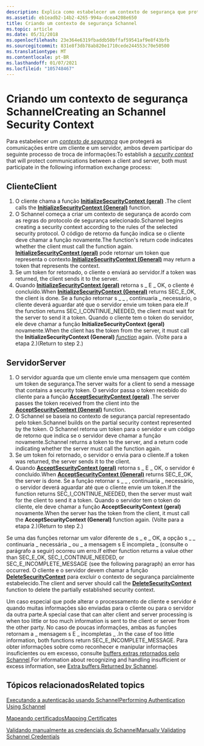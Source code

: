 ```yaml
---
description: Explica como estabelecer um contexto de segurança que protege as comunicações entre um cliente e um servidor.
ms.assetid: eb1eadb2-14b2-4265-994a-dcea4208e650
title: Criando um contexto de segurança Schannel
ms.topic: article
ms.date: 05/31/2018
ms.openlocfilehash: 23e364e6319fbaddb50bffaf59541af9e8f43bfb
ms.sourcegitcommit: 831e8f3db78ab820e1710cede244553c70e50500
ms.translationtype: MT
ms.contentlocale: pt-BR
ms.lasthandoff: 01/07/2021
ms.locfileid: "105748467"
---
```

# <a name="creating-an-schannel-security-context"></a><span data-ttu-id="acd94-103">Criando um contexto de segurança Schannel</span><span class="sxs-lookup"><span data-stu-id="acd94-103">Creating an Schannel Security Context</span></span>

<span data-ttu-id="acd94-104">Para estabelecer um [*contexto de segurança*](/windows/desktop/SecGloss/s-gly) que protegerá as comunicações entre um cliente e um servidor, ambos devem participar do seguinte processo de troca de informações:</span><span class="sxs-lookup"><span data-stu-id="acd94-104">To establish a [*security context*](/windows/desktop/SecGloss/s-gly) that will protect communications between a client and server, both must participate in the following information exchange process:</span></span>

## <a name="client"></a><span data-ttu-id="acd94-105">Cliente</span><span class="sxs-lookup"><span data-stu-id="acd94-105">Client</span></span>

1.  <span data-ttu-id="acd94-106">O cliente chama a função [**InitializeSecurityContext (geral)**](/windows/win32/api/sspi/nf-sspi-initializesecuritycontexta) .</span><span class="sxs-lookup"><span data-stu-id="acd94-106">The client calls the [**InitializeSecurityContext (General)**](/windows/win32/api/sspi/nf-sspi-initializesecuritycontexta) function.</span></span>
2.  <span data-ttu-id="acd94-107">O Schannel começa a criar um contexto de segurança de acordo com as regras do protocolo de segurança selecionado.</span><span class="sxs-lookup"><span data-stu-id="acd94-107">Schannel begins creating a security context according to the rules of the selected security protocol.</span></span> <span data-ttu-id="acd94-108">O código de retorno da função indica se o cliente deve chamar a função novamente.</span><span class="sxs-lookup"><span data-stu-id="acd94-108">The function's return code indicates whether the client must call the function again.</span></span> <span data-ttu-id="acd94-109">[**InitializeSecurityContext (geral)**](/windows/win32/api/sspi/nf-sspi-initializesecuritycontexta) pode retornar um token que representa o contexto.</span><span class="sxs-lookup"><span data-stu-id="acd94-109">[**InitializeSecurityContext (General)**](/windows/win32/api/sspi/nf-sspi-initializesecuritycontexta) may return a token that represents the context.</span></span>
3.  <span data-ttu-id="acd94-110">Se um token for retornado, o cliente o enviará ao servidor.</span><span class="sxs-lookup"><span data-stu-id="acd94-110">If a token was returned, the client sends it to the server.</span></span>
4.  <span data-ttu-id="acd94-111">Quando [**InitializeSecurityContext (geral)**](/windows/win32/api/sspi/nf-sspi-initializesecuritycontexta) retorna s \_ E \_ OK, o cliente é concluído.</span><span class="sxs-lookup"><span data-stu-id="acd94-111">When [**InitializeSecurityContext (General)**](/windows/win32/api/sspi/nf-sspi-initializesecuritycontexta) returns SEC\_E\_OK, the client is done.</span></span> <span data-ttu-id="acd94-112">Se a função retornar s \_ \_ , continuaria \_ necessário, o cliente deverá aguardar até que o servidor envie um token para ele.</span><span class="sxs-lookup"><span data-stu-id="acd94-112">If the function returns SEC\_I\_CONTINUE\_NEEDED, the client must wait for the server to send it a token.</span></span> <span data-ttu-id="acd94-113">Quando o cliente tem o token do servidor, ele deve chamar a função **InitializeSecurityContext (geral)** [](/windows/desktop/SecGloss/c-gly) novamente.</span><span class="sxs-lookup"><span data-stu-id="acd94-113">When the client has the token from the server, it must call the **InitializeSecurityContext (General)** [*function*](/windows/desktop/SecGloss/c-gly) again.</span></span> <span data-ttu-id="acd94-114">(Volte para a etapa 2.)</span><span class="sxs-lookup"><span data-stu-id="acd94-114">(Return to step 2.)</span></span>

## <a name="server"></a><span data-ttu-id="acd94-115">Servidor</span><span class="sxs-lookup"><span data-stu-id="acd94-115">Server</span></span>

1.  <span data-ttu-id="acd94-116">O servidor aguarda que um cliente envie uma mensagem que contém um token de segurança.</span><span class="sxs-lookup"><span data-stu-id="acd94-116">The server waits for a client to send a message that contains a security token.</span></span> <span data-ttu-id="acd94-117">O servidor passa o token recebido do cliente para a função [**AcceptSecurityContext (geral)**](/windows/win32/api/sspi/nf-sspi-acceptsecuritycontext) .</span><span class="sxs-lookup"><span data-stu-id="acd94-117">The server passes the token received from the client into the [**AcceptSecurityContext (General)**](/windows/win32/api/sspi/nf-sspi-acceptsecuritycontext) function.</span></span>
2.  <span data-ttu-id="acd94-118">O Schannel se baseia no contexto de segurança parcial representado pelo token.</span><span class="sxs-lookup"><span data-stu-id="acd94-118">Schannel builds on the partial security context represented by the token.</span></span> <span data-ttu-id="acd94-119">O Schannel retorna um token para o servidor e um código de retorno que indica se o servidor deve chamar a função novamente.</span><span class="sxs-lookup"><span data-stu-id="acd94-119">Schannel returns a token to the server, and a return code indicating whether the server must call the function again.</span></span>
3.  <span data-ttu-id="acd94-120">Se um token foi retornado, o servidor o envia para o cliente.</span><span class="sxs-lookup"><span data-stu-id="acd94-120">If a token was returned, the server sends it to the client.</span></span>
4.  <span data-ttu-id="acd94-121">Quando [**AcceptSecurityContext (geral)**](/windows/win32/api/sspi/nf-sspi-acceptsecuritycontext) retorna s \_ E \_ OK, o servidor é concluído.</span><span class="sxs-lookup"><span data-stu-id="acd94-121">When [**AcceptSecurityContext (General)**](/windows/win32/api/sspi/nf-sspi-acceptsecuritycontext) returns SEC\_E\_OK, the server is done.</span></span> <span data-ttu-id="acd94-122">Se a função retornar s \_ \_ , continuaria \_ necessário, o servidor deverá aguardar até que o cliente envie um token.</span><span class="sxs-lookup"><span data-stu-id="acd94-122">If the function returns SEC\_I\_CONTINUE\_NEEDED, then the server must wait for the client to send it a token.</span></span> <span data-ttu-id="acd94-123">Quando o servidor tem o token do cliente, ele deve chamar a função **AcceptSecurityContext (geral)** novamente.</span><span class="sxs-lookup"><span data-stu-id="acd94-123">When the server has the token from the client, it must call the **AcceptSecurityContext (General)** function again.</span></span> <span data-ttu-id="acd94-124">(Volte para a etapa 2.)</span><span class="sxs-lookup"><span data-stu-id="acd94-124">(Return to step 2.)</span></span>

<span data-ttu-id="acd94-125">Se uma das funções retornar um valor diferente de s \_ e \_ OK, a opção s \_ \_ continuaria \_ necessária \_ ou \_ a mensagem s E incompleta \_ (consulte o parágrafo a seguir) ocorreu um erro.</span><span class="sxs-lookup"><span data-stu-id="acd94-125">If either function returns a value other than SEC\_E\_OK, SEC\_I\_CONTINUE\_NEEDED, or SEC\_E\_INCOMPLETE\_MESSAGE (see the following paragraph) an error has occurred.</span></span> <span data-ttu-id="acd94-126">O cliente e o servidor devem chamar a função [**DeleteSecurityContext**](/windows/desktop/api/Sspi/nf-sspi-deletesecuritycontext) para excluir o contexto de segurança parcialmente estabelecido.</span><span class="sxs-lookup"><span data-stu-id="acd94-126">The client and server should call the [**DeleteSecurityContext**](/windows/desktop/api/Sspi/nf-sspi-deletesecuritycontext) function to delete the partially established security context.</span></span>

<span data-ttu-id="acd94-127">Um caso especial que pode alterar o processamento de cliente e servidor é quando muitas informações são enviadas para o cliente ou para o servidor da outra parte.</span><span class="sxs-lookup"><span data-stu-id="acd94-127">A special case that can alter client and server processing is when too little or too much information is sent to the client or server from the other party.</span></span> <span data-ttu-id="acd94-128">No caso de poucas informações, ambas as funções retornam a \_ mensagem s E \_ incompletas \_ .</span><span class="sxs-lookup"><span data-stu-id="acd94-128">In the case of too little information, both functions return SEC\_E\_INCOMPLETE\_MESSAGE.</span></span> <span data-ttu-id="acd94-129">Para obter informações sobre como reconhecer e manipular informações insuficientes ou em excesso, consulte [buffers extras retornados pelo Schannel](extra-buffers-returned-by-schannel.md).</span><span class="sxs-lookup"><span data-stu-id="acd94-129">For information about recognizing and handling insufficient or excess information, see [Extra buffers Returned by Schannel](extra-buffers-returned-by-schannel.md).</span></span>

## <a name="related-topics"></a><span data-ttu-id="acd94-130">Tópicos relacionados</span><span class="sxs-lookup"><span data-stu-id="acd94-130">Related topics</span></span>

<dl> <dt>

[<span data-ttu-id="acd94-131">Executando a autenticação usando Schannel</span><span class="sxs-lookup"><span data-stu-id="acd94-131">Performing Authentication Using Schannel</span></span>](performing-authentication-using-schannel.md)
</dt> <dt>

[<span data-ttu-id="acd94-132">Mapeando certificados</span><span class="sxs-lookup"><span data-stu-id="acd94-132">Mapping Certificates</span></span>](mapping-certificates.md)
</dt> <dt>

[<span data-ttu-id="acd94-133">Validando manualmente as credenciais do Schannel</span><span class="sxs-lookup"><span data-stu-id="acd94-133">Manually Validating Schannel Credentials</span></span>](manually-validating-schannel-credentials.md)
</dt> </dl>

 

 
